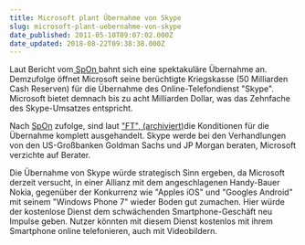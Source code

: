 ```yaml
---
title: Microsoft plant Übernahme von Skype
slug: microsoft-plant-uebernahme-von-skype
date_published: 2011-05-10T09:07:02.000Z
date_updated: 2018-08-22T09:38:38.000Z
---
```


Laut Bericht vom[ SpOn ](http://www.spiegel.de/wirtschaft/unternehmen/0,1518,761594,00.html)bahnt sich eine spektakuläre Übernahme an. Demzufolge öffnet Microsoft seine berüchtigte Kriegskasse (50 Milliarden Cash Reserven) für die Übernahme des Online-Telefondienst "Skype". Microsoft bietet demnach bis zu acht Milliarden Dollar, was das Zehnfache des Skype-Umsatzes entspricht.

Nach [SpOn](http://www.spiegel.de/wirtschaft/unternehmen/0,1518,761594,00.html) zufolge, sind laut ["FT",  (archiviert)](http://web.archive.org/web/20110510231620/http://www.ft.com:80/cms/s/2/9461dbb4-7ab8-11e0-8762-00144feabdc0.html)die Konditionen für die Übernahme komplett ausgehandelt. Skype werde bei den Verhandlungen von den US-Großbanken Goldman Sachs und JP Morgan beraten, Microsoft verzichte auf Berater.

Die Übernahme von Skype würde strategisch Sinn ergeben, da Microsoft derzeit versucht, in einer Allianz mit dem angeschlagenen Handy-Bauer Nokia, gegenüber der Konkurrenz wie "Apples iOS" und "Googles Android" mit seinem "Windows Phone 7" wieder Boden gut zumachen. Hier würde der kostenlose Dienst dem schwächenden Smartphone-Geschäft neu Impulse geben. Nutzer könnten mit diesem Dienst kostenlos mit ihrem Smartphone online telefonieren, auch mit Videobildern.
